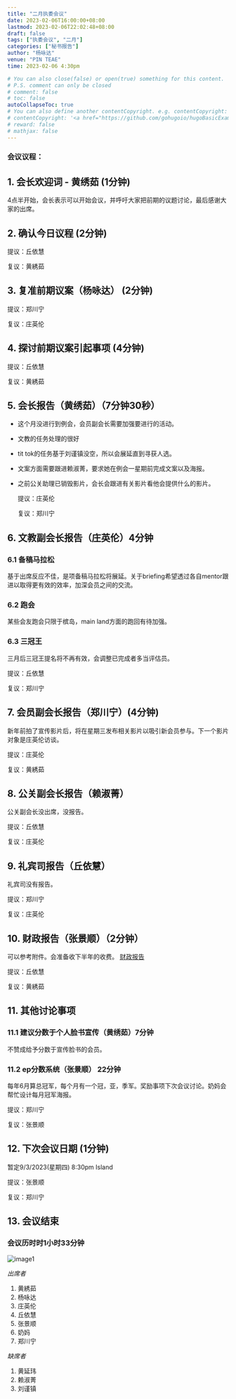 ```yaml
---
title: "二月执委会议"
date: 2023-02-06T16:00:00+08:00
lastmod: 2023-02-06T22:02:48+08:00
draft: false
tags: ["执委会议", "二月"]
categories: ["秘书报告"]
author: "杨咏达"
venue: "PIN TEAE"
time: 2023-02-06 4:30pm

# You can also close(false) or open(true) something for this content.
# P.S. comment can only be closed
# comment: false
# toc: false
autoCollapseToc: true
# You can also define another contentCopyright. e.g. contentCopyright: "This is another copyright."
# contentCopyright: '<a href="https://github.com/gohugoio/hugoBasicExample" rel="noopener" target="_blank">See origin</a>'
# reward: false
# mathjax: false
---
```


### 会议议程：
## 1. 会长欢迎词 - 黄绣茹 (1分钟)
4点半开始，会长表示可以开始会议，并呼吁大家把前期的议题讨论，最后感谢大家的出席。



## 2. 确认今日议程 (2分钟)

  提议：丘依慧

  复议：黄綉茹
 
      
## 3. 复准前期议案（杨咏达） (2分钟)
  提议：郑川宁

  复议：庄英伦

## 4. 探讨前期议案引起事项 (4分钟)

  提议：丘依慧

  复议：黄綉茹

## 5. 会长报告（黄绣茹）（7分钟30秒）

- 这个月没进行到例会，会员副会长需要加强要进行的活动。
- 文教的任务处理的很好
- tit tok的任务基于刘谨镇没空，所以会展延直到寻获人选。
- 文案方面需要跟进赖淑菁，要求她在例会一星期前完成文案以及海报。
- 之前公关助理已销毁影片，会长会跟进有关影片看他会提供什么的影片。


  提议：庄英伦

  复议：郑川宁

## 6. 文教副会长报告（庄英伦）4分钟

### 6.1 备稿马拉松
基于出席反应不佳，是项备稿马拉松将展延。关于briefing希望透过各自mentor跟进以取得更有效的效率，加深会员之间的交流。

### 6.2 跑会
某些会友跑会只限于槟岛，main land方面的跑回有待加强。

### 6.3 三冠王
三月后三冠王提名将不再有效，会调整已完成者多当评估员。

  提议：丘依慧

  复议：郑川宁


## 7. 会员副会长报告（郑川宁）(4分钟)

新年前拍了宣传影片后，将在星期三发布相关影片以吸引新会员参与。下一个影片对象是庄英伦访谈。

  提议：庄英伦

  复议：黄綉茹

## 8. 公关副会长报告（赖淑菁）

公关副会长没出席，没报告。

  提议：丘依慧

  复议：庄英伦

## 9. 礼宾司报告（丘依慧）
礼宾司没有报告。


  提议：郑川宁

  复议：庄英伦

## 10. 财政报告（张景顺）（2分钟）
可以参考附件。会准备收下半年的收费。
[财政报告](/tmc/file/2023/2/YES_TMC_PnL_20230206.pdf)

  提议：丘依慧

  复议：黄綉茹

## 11. 其他讨论事项 

### 11.1 建议分数于个人脸书宣传（黄绣茹）7分钟
不赞成给予分数于宣传脸书的会员。

### 11.2 ep分数系统（张景顺） 22分钟
每年6月算总冠军，每个月有一个冠，亚，季军。奖励事项下次会议讨论。奶妈会帮忙设计每月冠军海报。



  提议：郑川宁

  复议：张景顺


## 12. 下次会议日期 (1分钟)
  暂定9/3/2023(星期四) 8:30pm Island




  提议：张景顺

  复议：郑川宁

## 13. 会议结束


 
### 会议历时时1小时33分钟


![image1](/tmc/file/2023/2/1.jpeg "image1")

*出席者*
1. 黄綉茹
2. 杨咏达 
3. 庄英伦
4. 丘依慧
5. 张景顺
6. 奶妈
7. 郑川宁

*缺席者*
1. 黄延玮
2. 赖淑菁
3. 刘谨镇

